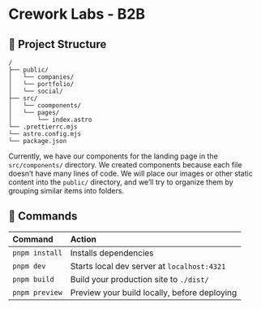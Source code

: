 # Crework Labs - B2B

## 🚀 Project Structure

```text
/
├── public/
│   └── companies/
│   └── portfolio/
│   └── social/
├── src/
│   └── coomponents/
│   └── pages/
│       └── index.astro
└── .prettierrc.mjs
└── astro.config.mjs
└── package.json
```

Currently, we have our components for the landing page in the `src/components/` directory. We created components because each file doesn’t have many lines of code. 
We will place our images or other static content into the `public/` directory, and we’ll try to organize them by grouping similar items into folders.

## 🧞 Commands

| Command                | Action                                           |
| :--------------------- | :----------------------------------------------- |
| `pnpm install`         | Installs dependencies                            |
| `pnpm dev`             | Starts local dev server at `localhost:4321`      |
| `pnpm build`           | Build your production site to `./dist/`          |
| `pnpm preview`         | Preview your build locally, before deploying     |
